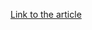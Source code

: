 [Link to the article](https://www.bleepingcomputer.com/news/google/google-chromes-ai-feature-lets-you-quickly-check-website-trustworthiness/)
